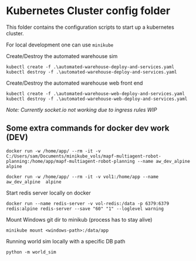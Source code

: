 # Kubernetes Cluster config folder

This folder contains the configuration scripts to start up a kubernetes cluster.

For local development one can use `minikube`


Create/Destroy the automated warehouse sim

```
kubectl create -f .\automated-warehouse-deploy-and-services.yaml
kubectl destroy -f .\automated-warehouse-deploy-and-services.yaml
```


Create/Destroy the automated warehouse web front end

```
kubectl create -f .\automated-warehouse-web-deploy-and-services.yaml
kubectl destroy -f .\automated-warehouse-web-deploy-and-services.yaml
```

*Note: Currently socket.io not working due to ingress rules WIP*


## Some extra commands for docker dev work (DEV)

```
docker run -w /home/app/ --rm -it -v C:/Users/sam/Documents/minikube_vols/mapf-multiagent-robot-planning:/home/app/mapf-multiagent-robot-planning --name aw_dev_alpine  alpine
```

```
docker run -w /home/app/ --rm -it -v vol1:/home/app --name aw_dev_alpine  alpine
```

Start redis server locally on docker

```
docker run --name redis-server -v vol-redis:/data -p 6379:6379 redis:alpine redis-server --save "60" "1" --loglevel warning
```

Mount Windows git dir to minikub (process has to stay alive)

```
minikube mount <windows-path>:/data/app
```

Running world sim locally with a specific DB path

```
python -m world_sim
```
